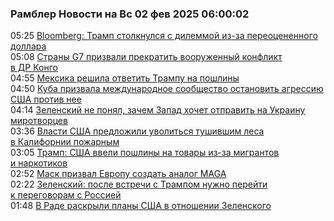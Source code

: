 <h3>Рамблер Новости на Вс 02 фев 2025 06:00:02</h3>
<div class="rssn table">
  <span class="smaller gray hspace">05:25</span> <a class="nodecor" href="https://news.rambler.ru/world/54139797-bloomberg-tramp-stolknulsya-s-dilemmoy-iz-za-pereotsenennogo-dollara/">Bloomberg: Трамп столкнулся с дилеммой из-за переоцененного доллара</a>
</div>
<div class="rssn table">
  <span class="smaller gray hspace">05:08</span> <a class="nodecor" href="https://news.rambler.ru/world/54139781-strany-g7-prizvali-prekratit-vooruzhennyy-konflikt-v-dr-kongo/">Страны G7 призвали прекратить вооруженный конфликт в ДР Конго</a>
</div>
<div class="rssn table">
  <span class="smaller gray hspace">04:55</span> <a class="nodecor" href="https://news.rambler.ru/world/54139754-meksika-reshila-otvetit-trampu-na-poshliny/">Мексика решила ответить Трампу на пошлины</a>
</div>
<div class="rssn table">
  <span class="smaller gray hspace">04:50</span> <a class="nodecor" href="https://news.rambler.ru/world/54139759-kuba-prizvala-mezhdunarodnoe-soobschestvo-ostanovit-agressiyu-ssha-protiv-nee/">Куба призвала международное сообщество остановить агрессию США против нее</a>
</div>
<div class="rssn table">
  <span class="smaller gray hspace">04:14</span> <a class="nodecor" href="https://news.rambler.ru/world/54139709-zelenskiy-ne-ponyal-zachem-zapad-hochet-otpravit-na-ukrainu-mirotvortsev/">Зеленский не понял, зачем Запад хочет отправить на Украину миротворцев</a>
</div>
<div class="rssn table">
  <span class="smaller gray hspace">03:36</span> <a class="nodecor" href="https://news.rambler.ru/world/54138780-vlasti-ssha-predlozhili-uvolitsya-tushivshim-lesa-v-kalifornii-pozharnym/">Власти США предложили уволиться тушившим леса в Калифорнии пожарным</a>
</div>
<div class="rssn table">
  <span class="smaller gray hspace">03:05</span> <a class="nodecor" href="https://news.rambler.ru/world/54139676-tramp-ssha-vveli-poshliny-na-tovary-iz-za-migrantov-i-narkotikov/">Трамп: США ввели пошлины на товары из-за мигрантов и наркотиков</a>
</div>
<div class="rssn table">
  <span class="smaller gray hspace">02:52</span> <a class="nodecor" href="https://news.rambler.ru/world/54138059-mask-prizval-evropu-sozdat-analog-maga/">Маск призвал Европу создать аналог MAGA</a>
</div>
<div class="rssn table">
  <span class="smaller gray hspace">02:22</span> <a class="nodecor" href="https://news.rambler.ru/world/54139675-zelenskiy-posle-vstrechi-s-trampom-nuzhno-pereyti-k-peregovoram-s-rossiey/">Зеленский: после встречи с Трампом нужно перейти к переговорам с Россией</a>
</div>
<div class="rssn table">
  <span class="smaller gray hspace">01:48</span> <a class="nodecor" href="https://news.rambler.ru/world/54139647-v-rade-raskryli-plany-ssha-v-otnoshenii-zelenskogo/">В Раде раскрыли планы США в отношении Зеленского</a>
</div>